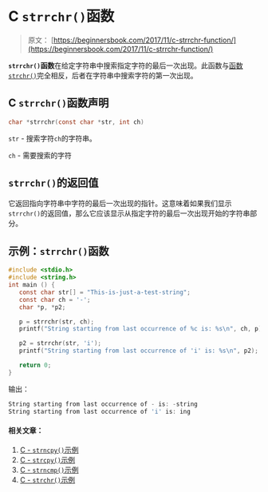 # C `strrchr()`函数

> 原文： [https://beginnersbook.com/2017/11/c-strrchr-function/](https://beginnersbook.com/2017/11/c-strrchr-function/)

**`strrchr()`函数**在给定字符串中搜索指定字符的最后一次出现。此函数与[函数`strchr()`](https://beginnersbook.com/2017/11/c-strchr-function/)完全相反，后者在字符串中搜索字符的第一次出现。

## C `strrchr()`函数声明

```c
char *strrchr(const char *str, int ch)
```

`str` - 搜索字符`ch`的字符串。

`ch` - 需要搜索的字符

## `strrchr()`的返回值

它返回指向字符串中字符的最后一次出现的指针。这意味着如果我们显示`strrchr()`的返回值，那么它应该显示从指定字符的最后一次出现开始的字符串部分。

## 示例：`strrchr()`函数

```c
#include <stdio.h>
#include <string.h>
int main () {
   const char str[] = "This-is-just-a-test-string"; 
   const char ch = '-'; 
   char *p, *p2;

   p = strrchr(str, ch); 
   printf("String starting from last occurrence of %c is: %s\n", ch, p);

   p2 = strrchr(str, 'i'); 
   printf("String starting from last occurrence of 'i' is: %s\n", p2);

   return 0;
}
```

输出：

```c
String starting from last occurrence of - is: -string
String starting from last occurrence of 'i' is: ing
```

#### 相关文章：

1.  [C - `strncpy()`示例](https://beginnersbook.com/2017/11/c-strncpy-function/)
2.  [C - `strcpy()`示例](https://beginnersbook.com/2017/11/c-strcpy-function/)
3.  [C - `strncmp()`示例](https://beginnersbook.com/2017/11/c-strncmp-function/)
4.  [C - `strchr()`示例](https://beginnersbook.com/2017/11/c-strchr-function/)